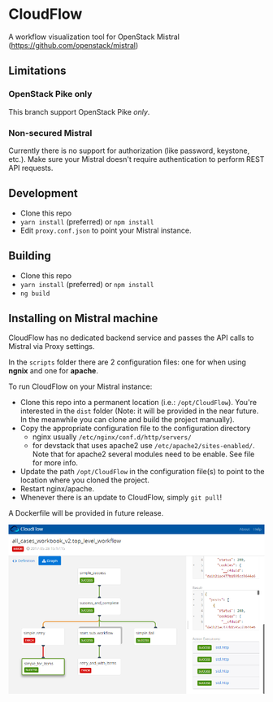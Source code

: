 # CloudFlow
A workflow visualization tool for OpenStack Mistral (https://github.com/openstack/mistral)

## Limitations

### OpenStack Pike only
This branch support OpenStack Pike *only*.

### Non-secured Mistral
Currently there is no support for authorization (like password, keystone, etc.). Make sure your Mistral doesn't require authentication to perform REST API requests.  

## Development
* Clone this repo
* `yarn install` (preferred) or `npm install`
* Edit `proxy.conf.json` to point your Mistral instance.

## Building
* Clone this repo
* `yarn install` (preferred) or `npm install`
* `ng build`

## Installing on Mistral machine
CloudFlow has no dedicated backend service and passes the API calls to Mistral via Proxy settings.

In the `scripts` folder there are 2 configuration files: one for when using **ngnix** and one for **apache**.

To run CloudFlow on your Mistral instance:
* Clone this repo into a permanent location (i.e.: `/opt/CloudFlow`). You're interested in the `dist` folder (Note: it will be provided in the near future. In the meanwhile you can clone and build the project manually).
* Copy the appropriate configuration file to the configuration directory
   * nginx usually `/etc/nginx/conf.d/http/servers/`
   * for devstack that uses apache2 use `/etc/apache2/sites-enabled/`. Note that for apache2 several modules need to be enable. See file for more info.
* Update the path `/opt/CloudFlow` in the configuration file(s) to point to the location where you cloned the project.
* Restart nginx/apache.
* Whenever there is an update to CloudFlow, simply `git pull`!

A Dockerfile will be provided in future release.

![CloudFlow](Demo/main.png)